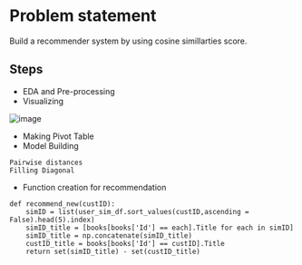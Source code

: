 # Problem statement
Build a recommender system by using cosine simillarties score.

## Steps
- EDA and Pre-processing
- Visualizing

![image](https://user-images.githubusercontent.com/110924299/224015292-79cbac93-9ebf-42fd-b978-d546ca5fe1fd.png)


- Making Pivot Table
- Model Building
```
Pairwise distances
Filling Diagonal
```
- Function creation for recommendation
```
def recommend_new(custID):
    simID = list(user_sim_df.sort_values(custID,ascending = False).head(5).index)
    simID_title = [books[books['Id'] == each].Title for each in simID]
    simID_title = np.concatenate(simID_title)
    custID_title = books[books['Id'] == custID].Title
    return set(simID_title) - set(custID_title)
```
